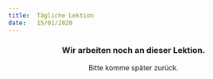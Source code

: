 ```yaml
---
title:  Tägliche Lektion
date:   15/01/2020
---
```


### <center>Wir arbeiten noch an dieser Lektion.</center>
<center>Bitte komme später zurück.</center>